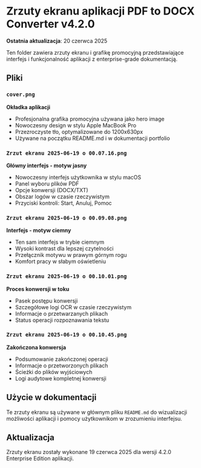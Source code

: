 # Zrzuty ekranu aplikacji PDF to DOCX Converter v4.2.0

**Ostatnia aktualizacja**: 20 czerwca 2025

Ten folder zawiera zrzuty ekranu i grafikę promocyjną przedstawiające interfejs i funkcjonalność aplikacji z enterprise-grade dokumentacją.

## Pliki

### `cover.png`
**Okładka aplikacji**
- Profesjonalna grafika promocyjna używana jako hero image
- Nowoczesny design w stylu Apple MacBook Pro
- Przezroczyste tło, optymalizowane do 1200x630px
- Używane na początku README.md i w dokumentacji portfolio

### `Zrzut ekranu 2025-06-19 o 00.07.16.png`
**Główny interfejs - motyw jasny**
- Nowoczesny interfejs użytkownika w stylu macOS
- Panel wyboru plików PDF
- Opcje konwersji (DOCX/TXT)
- Obszar logów w czasie rzeczywistym
- Przyciski kontroli: Start, Anuluj, Pomoc

### `Zrzut ekranu 2025-06-19 o 00.09.08.png`
**Interfejs - motyw ciemny**
- Ten sam interfejs w trybie ciemnym
- Wysoki kontrast dla lepszej czytelności
- Przełącznik motywu w prawym górnym rogu
- Komfort pracy w słabym oświetleniu

### `Zrzut ekranu 2025-06-19 o 00.10.01.png`
**Proces konwersji w toku**
- Pasek postępu konwersji
- Szczegółowe logi OCR w czasie rzeczywistym
- Informacje o przetwarzanych plikach
- Status operacji rozpoznawania tekstu

### `Zrzut ekranu 2025-06-19 o 00.10.45.png`
**Zakończona konwersja**
- Podsumowanie zakończonej operacji
- Informacje o przetworzonych plikach
- Ścieżki do plików wyjściowych
- Logi audytowe kompletnej konwersji

## Użycie w dokumentacji

Te zrzuty ekranu są używane w głównym pliku `README.md` do wizualizacji możliwości aplikacji i pomocy użytkownikom w zrozumieniu interfejsu.

## Aktualizacja

Zrzuty ekranu zostały wykonane 19 czerwca 2025 dla wersji 4.2.0 Enterprise Edition aplikacji.
